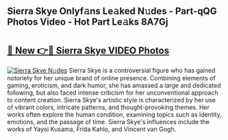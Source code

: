 ## Sierra Skye Onlyf𝚊ns Le𝚊ked N𝚞des - Part-qQG Photos Video - Hot Part Le𝚊ks 8A7Gj

# <h2><a href="http://ab89442.deff.icu/?id=Sierra+Skye">🔗 New 👉🔴 Sierra Skye VIDEO Photos</a></h2>

[![Sierra Skye N𝚞des](https://i.imgur.com/rIISA9y.gif)](http://ab89442.deff.icu/?id=Sierra+Skye)
Sierra Skye is a controversial figure who has gained notoriety for her unique brand of online presence. Combining elements of gaming, eroticism, and dark humor, she has amassed a large and dedicated following, but also faced intense criticism for her unconventional approach to content creation. Sierra Skye's artistic style is characterized by her use of vibrant colors, intricate patterns, and thought-provoking themes. Her works often explore the human condition, examining topics such as identity, emotions, and the passage of time. Sierra Skye's influences include the works of Yayoi Kusama, Frida Kahlo, and Vincent van Gogh.

